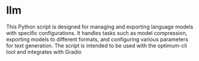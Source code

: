 # llm
This Python script is designed for managing and exporting language models with specific configurations. It handles tasks such as model compression, exporting models to different formats, and configuring various parameters for text generation. The script is intended to be used with the optimum-cli tool and integrates with Gradio
